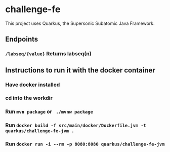 # challenge-fe

This project uses Quarkus, the Supersonic Subatomic Java Framework.
## Endpoints

### `/labseq/{value}` Returns labseq(n)

## Instructions to run it with the docker container

### Have docker installed
### cd into the workdir
### Run  `mvn package` or  ` ./mvnw package`
### Run `docker build -f src/main/docker/Dockerfile.jvm -t quarkus/challenge-fe-jvm .`
### Run `docker run -i --rm -p 8080:8080 quarkus/challenge-fe-jvm`

